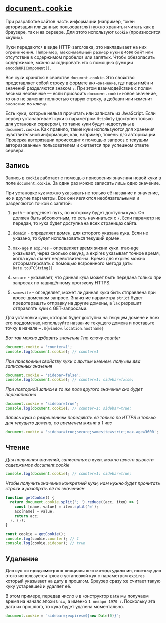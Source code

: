 # [`document.cookie`](../index.md)

При разработке сайтов часть информации (например, токен авторизации или данные пользователя) нужно хранить и читать как в браузере, так и на сервере. Для этого используют `Cookie` (произносится «куки»).

Куки передаются в виде HTTP-заголовка, это накладывает на них ограничения. Например, максимальный размер куки в `4096` байт или отсутствие в содержимом пробелов или запятых. Чтобы обезопасить содержимое, можно закодировать его с помощью функции `encodeURIComponent()`.

Все куки хранятся в свойстве `document.cookie`. Это свойство представляет собой строку в формате `имя=значение`, где пары имён и значений разделяются знаком `;`. При этом взаимодействие с полем весьма необычное — если присвоить `document.cookie` новое значение, то оно не заменит полностью старую строку, а добавит или изменит значение по ключу.

Есть куки, которые нельзя прочитать или записать из JavaScript. Если сервер устанавливает куки с параметром `HttpOnly` (доступен только для установки сервером), то такие куки будут недоступны в `document.cookie`. Как правило, такие куки используются для хранения чувствительной информации, как, например, токены для авторизации. Проверка авторизации происходит с помощью запроса с текущим авторизованным пользователем и считается при успешном ответе сервера.

## Запись

Запись в `cookie` работает с помощью присвоения значения новой куки в поле `document.cookie`. За один раз можно записать лишь одно значение.

При установке кук можно указывать не только её название и значение, но и другие параметры. Все они являются необязательными и разделяются точкой с запятой:

1. `path` – определяет путь, по которому будет доступна кука. Он должен быть абсолютным, то есть начинаться с `/`. Если параметр не передан, то кука будет доступна на всех страницах сайта.

2. `domain` - определяет домен, для которого указана кука. Если не указано, то будет использоваться текущий домен.

3. `max-age` и `expires` - определяет время жизни куки. max-age указывает, через сколько секунд, а expires указывает точное время, когда кука станет недействительна. Время для expires можно отформатировать с помощью встроенного метода даты `Date.toUTCString()`

4. `secure` - указывает, что данная кука может быть передана только при запросах по защищённому протоколу HTTPS.

5. `samesite` - определяет, может ли данная кука быть отправлена при кросс-доменном запросе. Значение параметра `strict` будет предотвращать отправку на другие домены, а `lax` разрешит отправлять куки с GET-запросами.

Для установки куки, которая будет доступна на текущем домене и всех его поддоменах, используйте название текущего домена и поставьте точку в начале – `.${window.location.hostname}`

_Вот так можно добавить значение 1 по ключу counter_

```js
document.cookie = 'counter=1';
console.log(document.cookie); // counter=1
```

_При присвоении свойству куки с другим именем, получим два записанных значения_

```js
document.cookie = 'sidebar=false';
console.log(document.cookie); // counter=1; sidebar=false;
```

_При повторной записи в то же поле другого значения оно будет перезаписано_

```js
document.cookie = 'sidebar=true';
console.log(document.cookie); // counter=1; sidebar=true;
```

_Запись куки с разрешением передавать её только по HTTPS и только для текущего домена, со временем жизни в 1 час_

```js
document.cookie = 'sidebar=true;secure;samesite=strict;max-age=3600';
```

## Чтение

_Для получения значений, записанных в куки, можно просто вывести содержимое document.cookie_

```js
console.log(document.cookie); // counter=1; sidebar=true;
```

_Чтобы получить значение конкретной куки, нам нужно будет прочитать строки и разобрать её по значениям_

```js
function getCookie() {
  return document.cookie.split('; ').reduce((acc, item) => {
    const [name, value] = item.split('=');
    acc[name] = value;
    return acc;
  }, {});
}

const cookie = getCookie();
console.log(cookie.counter); // 1
console.log(cookie.sidebar); // true
```

## Удаление

Для кук не предусмотрено специального метода удаления, поэтому для этого используется трюк с установкой кук с параметром `expires` который указывает на дату в прошлом. Браузер сразу же считает такую куку устаревшей и удаляет её.

В этом примере, передав число `0` в конструктор `Date` мы получаем время на начало эпохи `Unix`, а именно `1 января 1970 г`. Поскольку эта дата из прошлого, то кука будет удалена моментально.

```js
document.cookie = `sidebar=;expires=${new Date(0)}`;
```
